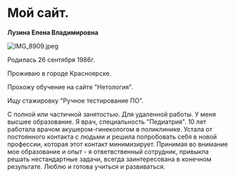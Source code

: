 # Мой сайт. 
**Лузина Елена Владимировна**

![IMG_8909.jpeg](https://disk.yandex.ru/i/fUm4jsqtf9xQAQ)

Родилась 26 сентября 1986г.

Проживаю в городе Красноярске.

Прохожу обучение на сайте "Нетология".

Ищу стажировку "Ручное тестирование ПО".

С полной или частичной занятостью.
Для удаленной работы.
У меня высшее образование. Я врач, специальность "Педиатрия".
10 лет работала врачом акушером-гинекологом в поликлинике.
Устала от постоянного контакта с людьми и решила попробовать себя в новой профессии, которая этот контакт минимизирует. Принимая во внимание мое образование и опыт - я ответвственный сотрудник, привыкла решать нестандартные задачи, всегда заинтересована в конечном результате. Люблю и готова учиться и развиваться. 